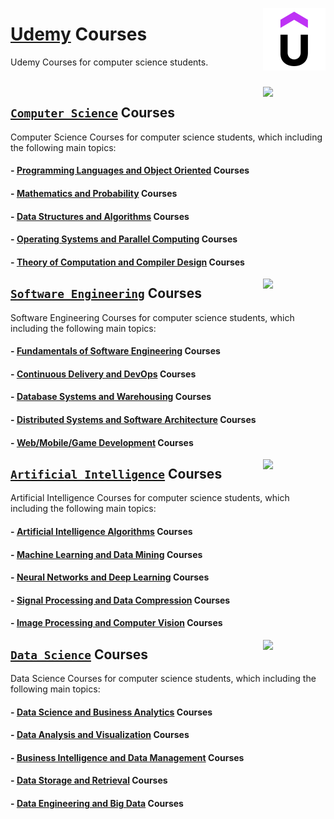 <img align="right" width="100" src="/logos/udemy.jpg"></img>

# [Udemy](https://www.udemy.com/) Courses
Udemy Courses for computer science students.

<br>

<img align="right" width="100" src="https://github.com/cs-MohamedAyman/cs-MohamedAyman/blob/main/repos-logos/computer-science-department.jpg">

## [`Computer Science`](/Udemy-Courses/Computer-Science/README.md) Courses
Computer Science Courses for computer science students, which including the following main topics:

#### - [Programming Languages and Object Oriented](/Udemy-Courses/Computer-Science/README.md) Courses
#### - [Mathematics and Probability](/Udemy-Courses/Computer-Science/README.md) Courses
#### - [Data Structures and Algorithms](/Udemy-Courses/Computer-Science/README.md) Courses
#### - [Operating Systems and Parallel Computing](/Udemy-Courses/Computer-Science/README.md) Courses
#### - [Theory of Computation and Compiler Design](/Udemy-Courses/Computer-Science/README.md) Courses

<img align="right" width="100" src="https://github.com/cs-MohamedAyman/cs-MohamedAyman/blob/main/repos-logos/software-engineering-department.jpg">

## [`Software Engineering`](/Udemy-Courses/Software-Engineering/README.md) Courses
Software Engineering Courses for computer science students, which including the following main topics:

#### - [Fundamentals of Software Engineering](/Udemy-Courses/Software-Engineering/README.md) Courses
#### - [Continuous Delivery and DevOps](/Udemy-Courses/Software-Engineering/README.md) Courses
#### - [Database Systems and Warehousing](/Udemy-Courses/Software-Engineering/README.md) Courses
#### - [Distributed Systems and Software Architecture](/Udemy-Courses/Software-Engineering/README.md) Courses
#### - [Web/Mobile/Game Development](/Udemy-Courses/Software-Engineering/README.md) Courses

<img align="right" width="100" src="https://github.com/cs-MohamedAyman/cs-MohamedAyman/blob/main/repos-logos/artificial-intelligence-department.jpg">

## [`Artificial Intelligence`](/Udemy-Courses/Artificial-Intelligence/README.md) Courses
Artificial Intelligence Courses for computer science students, which including the following main topics:

#### - [Artificial Intelligence Algorithms](/Udemy-Courses/Artificial-Intelligence/README.md) Courses
#### - [Machine Learning and Data Mining](/Udemy-Courses/Artificial-Intelligence/README.md) Courses
#### - [Neural Networks and Deep Learning](/Udemy-Courses/Artificial-Intelligence/README.md) Courses
#### - [Signal Processing and Data Compression](/Udemy-Courses/Artificial-Intelligence/README.md) Courses
#### - [Image Processing and Computer Vision](/Udemy-Courses/Artificial-Intelligence/README.md) Courses

<img align="right" width="100" src="https://github.com/cs-MohamedAyman/cs-MohamedAyman/blob/main/repos-logos/data-science-department.jpg">

## [`Data Science`](/Udemy-Courses/Data-Science/README.md) Courses
Data Science Courses for computer science students, which including the following main topics:

#### - [Data Science and Business Analytics](/Udemy-Courses/Data-Science/README.md) Courses
#### - [Data Analysis and Visualization](/Udemy-Courses/Data-Science/README.md) Courses
#### - [Business Intelligence and Data Management](/Udemy-Courses/Data-Science/README.md) Courses
#### - [Data Storage and Retrieval](/Udemy-Courses/Data-Science/README.md) Courses
#### - [Data Engineering and Big Data](/Udemy-Courses/Data-Science/README.md) Courses

